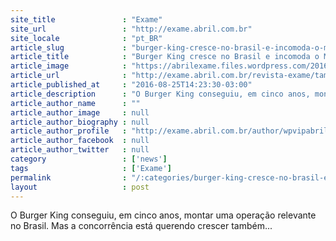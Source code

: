 ```yaml
---
site_title               : "Exame"
site_url                 : "http://exame.abril.com.br"
site_locale              : "pt_BR"
article_slug             : "burger-king-cresce-no-brasil-e-incomoda-o-mcdonalds"
article_title            : "Burger King cresce no Brasil e incomoda o McDonald’s"
article_image            : "https://abrilexame.files.wordpress.com/2016/09/size_960_16_9_neg-burguer.jpg?quality=70&strip=all&w=960"
article_url              : "http://exame.abril.com.br/revista-exame/tamanho-de-gente-grande/"
article_published_at     : "2016-08-25T14:23:30-03:00"
article_description      : "O Burger King conseguiu, em cinco anos, montar uma operação relevante no Brasil. Mas a concorrência está querendo crescer também..."
article_author_name      : ""
article_author_image     : null
article_author_biography : null
article_author_profile   : "http://exame.abril.com.br/author/wpvipabril/"
article_author_facebook  : null
article_author_twitter   : null
category                 : ['news']
tags                     : ['Exame']
permalink                : "/:categories/burger-king-cresce-no-brasil-e-incomoda-o-mcdonalds/"
layout                   : post
---
```


O Burger King conseguiu, em cinco anos, montar uma operação relevante no Brasil. Mas a concorrência está querendo crescer também...
